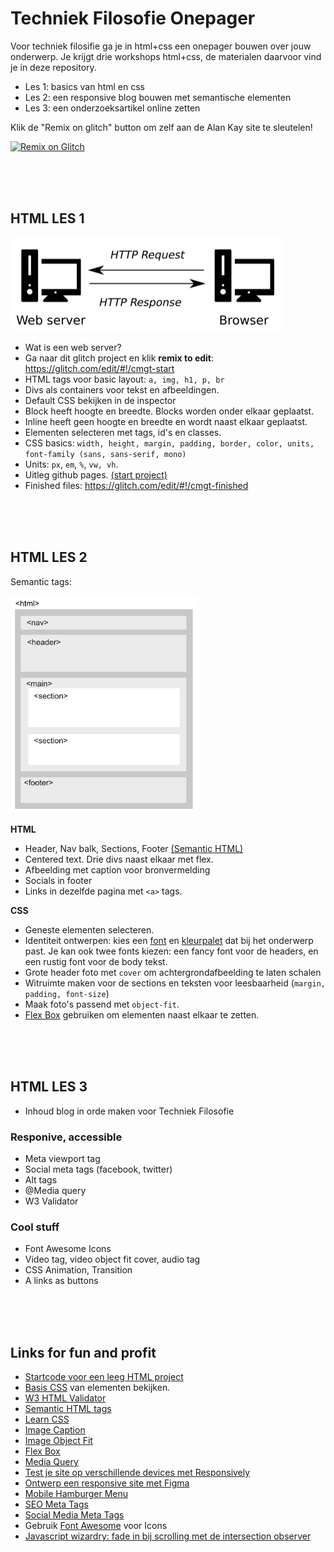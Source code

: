 # Techniek Filosofie Onepager

Voor techniek filosifie ga je in html+css een onepager bouwen over jouw onderwerp. Je krijgt drie workshops html+css, de materialen daarvoor vind je in deze repository.

- Les 1: basics van html en css
- Les 2: een responsive blog bouwen met semantische elementen
- Les 3: een onderzoeksartikel online zetten

Klik de "Remix on glitch" button om zelf aan de Alan Kay site te sleutelen!

[![Remix on Glitch](https://cdn.glitch.com/2703baf2-b643-4da7-ab91-7ee2a2d00b5b%2Fremix-button.svg)](https://glitch.com/edit/#!/import/github/HR-CMGT//alankay-dynabook)

<br>
<br>
<br>

## HTML LES 1 

![server](./images/server.png)

- Wat is een web server?
- Ga naar dit glitch project en klik **remix to edit**: https://glitch.com/edit/#!/cmgt-start
- HTML tags voor basic layout: `a, img, h1, p, br`
- Divs als containers voor tekst en afbeeldingen.
- Default CSS bekijken in de inspector
- Block heeft hoogte en breedte. Blocks worden onder elkaar geplaatst.
- Inline heeft geen hoogte en breedte en wordt naast elkaar geplaatst.
- Elementen selecteren met tags, id's en classes. 
- CSS basics: `width, height, margin, padding, border, color, units, font-family (sans, sans-serif, mono)`
- Units: `px`, `em`, `%`, `vw, vh`.
- Uitleg github pages. [(start project)](https://github.com/HR-CMGT/html-startproject)
- Finished files: https://glitch.com/edit/#!/cmgt-finished

<br>
<br>
<br>

## HTML LES 2

Semantic tags:

<img src="./images/semantic.png" width="300">

**HTML**

- Header, Nav balk, Sections, Footer [(Semantic HTML)](https://www.w3schools.com/html/html5_semantic_elements.asp)
- Centered text. Drie divs naast elkaar met flex.
- Afbeelding met caption voor bronvermelding
- Socials in footer
- Links in dezelfde pagina met `<a>` tags.

**CSS**

- Geneste elementen selecteren.
- Identiteit ontwerpen: kies een [font](https://fonts.google.com) en [kleurpalet](https://coolors.co) dat bij het onderwerp past. Je kan ook twee fonts kiezen: een fancy font voor de headers, en een rustig font voor de body tekst.
- Grote header foto met `cover` om achtergrondafbeelding te laten schalen
- Witruimte maken voor de sections en teksten voor leesbaarheid (`margin, padding, font-size`)
- Maak foto's passend met `object-fit`.
- [Flex Box](https://css-tricks.com/snippets/css/a-guide-to-flexbox/) gebruiken om elementen naast elkaar te zetten.

<br>
<br>
<br>

## HTML LES 3

- Inhoud blog in orde maken voor Techniek Filosofie

### Responive, accessible

- Meta viewport tag
- Social meta tags (facebook, twitter)
- Alt tags
- @Media query
- W3 Validator

### Cool stuff

- Font Awesome Icons
- Video tag, video object fit cover, audio tag
- CSS Animation, Transition
- A links as buttons

<br>
<br>
<br>

## Links for fun and profit

- [Startcode voor een leeg HTML project](https://github.com/HR-CMGT/html-startproject/)
- [Basis CSS](https://www.w3schools.com/cssref/css_default_values.asp) van elementen bekijken.
- [W3 HTML Validator](https://validator.w3.org)
- [Semantic HTML tags](https://www.w3schools.com/html/html5_semantic_elements.asp)
- [Learn CSS](https://web.dev/learn/css/)
- [Image Caption](https://www.w3schools.com/tags/tag_figcaption.asp)
- [Image Object Fit](https://www.w3schools.com/css/css3_object-fit.asp)
- [Flex Box](https://css-tricks.com/snippets/css/a-guide-to-flexbox/)
- [Media Query](https://css-tricks.com/a-complete-guide-to-css-media-queries/)
- [Test je site op verschillende devices met Responsively](https://responsively.app)
- [Ontwerp een responsive site met Figma](https://www.figma.com)
- [Mobile Hamburger Menu](https://www.w3schools.com/howto/howto_js_mobile_navbar.asp)
- [SEO Meta Tags](https://www.searchenginewatch.com/2018/04/04/a-quick-and-easy-guide-to-meta-tags-in-seo/)
- [Social Media Meta Tags](https://www.kontentino.com/blog/social-media-meta-tags-a-complete-guide/)
- Gebruik [Font Awesome](https://fontawesome.com) voor Icons
- [Javascript wizardry: fade in bij scrolling met de intersection observer](https://dev.to/jslim/fading-up-sections-using-intersection-observer-3fhj)
